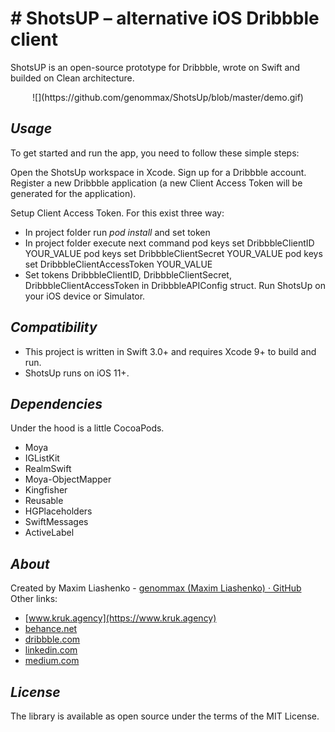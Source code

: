 # # ShotsUP – alternative iOS Dribbble client


ShotsUP is an open-source prototype for Dribbble, wrote on Swift and builded on Clean architecture.

<p align=center>
![](https://github.com/genommax/ShotsUp/blob/master/demo.gif)
</p>

## *Usage*

To get started and run the app, you need to follow these simple steps:

Open the ShotsUp workspace in Xcode.
Sign up for a Dribbble account.
Register a new Dribbble application (a new Client Access Token will be generated for the application).

Setup Client Access Token. For this exist three way:
* In project folder run _pod install_ and set token
* In project folder execute next command
pod keys set DribbbleClientID YOUR_VALUE
pod keys set DribbbleClientSecret YOUR_VALUE
pod keys set DribbbleClientAccessToken YOUR_VALUE
* Set tokens DribbbleClientID, DribbbleClientSecret, DribbbleClientAccessToken in DribbbleAPIConfig struct.
Run ShotsUp on your iOS device or Simulator.

## *Compatibility*

* This project is written in Swift 3.0+ and requires Xcode 9+ to build and run.
* ShotsUp runs on iOS 11+.

## *Dependencies*

Under the hood is a little CocoaPods.
* Moya
* IGListKit
* RealmSwift
* Moya-ObjectMapper
* Kingfisher
* Reusable
* HGPlaceholders
* SwiftMessages
* ActiveLabel

## *About*

Created by Maxim Liashenko -  [genommax (Maxim Liashenko) · GitHub](https://github.com/genommax)
Other links:
* [www.kruk.agency](https://www.kruk.agency)
* [behance.net](https://www.behance.net/krukagency)
* [dribbble.com](https://dribbble.com/genommax)
* [linkedin.com](https://www.linkedin.com/in/maximlyashenko/)
* [medium.com](https://medium.com/@genommax)

## *License*

The library is available as open source under the terms of the MIT License.

